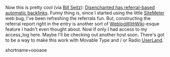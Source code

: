 <p>Now this is pretty cool (via <a href="http://webseitz.fluxent.com/wiki/z2002-04-17-a">Bill Seitz</a>):  <a href="http://www.disenchanted.com/dis/linkback.html">Disenchanted has referral-based automatic backlinks</a>.  Funny thing is, since I started using the little <a href="http://www.sitemeter.com">SiteMeter</a> web bug, I've been refreshing the referrals fun.  But, constructing the referral report right in the entry is another sort of <a href="http://www.decafbad.com/twiki/bin/view/Main/WeblogWithWiki">WeblogWithWiki</a>-esque feature I hadn't even thought about.  Now if only I had access to my access_log here.  Maybe I'll be checking out another host soon.  There's got to be a way to make this work with Movable Type and / or Radio <a href="http://www.decafbad.com/twiki/bin/view/Main/UserLand">UserLand</a>.</p>
<!--more-->
shortname=oooaoe
